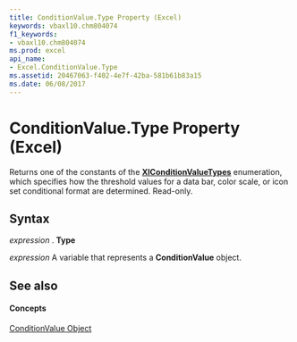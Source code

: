 ```yaml
---
title: ConditionValue.Type Property (Excel)
keywords: vbaxl10.chm804074
f1_keywords:
- vbaxl10.chm804074
ms.prod: excel
api_name:
- Excel.ConditionValue.Type
ms.assetid: 20467063-f402-4e7f-42ba-581b61b83a15
ms.date: 06/08/2017
---
```



# ConditionValue.Type Property (Excel)

Returns one of the constants of the  **[XlConditionValueTypes](Excel.XlConditionValueTypes.md)** enumeration, which specifies how the threshold values for a data bar, color scale, or icon set conditional format are determined. Read-only.


## Syntax

 _expression_ . **Type**

 _expression_ A variable that represents a **ConditionValue** object.


## See also


#### Concepts


[ConditionValue Object](Excel.ConditionValue.md)


